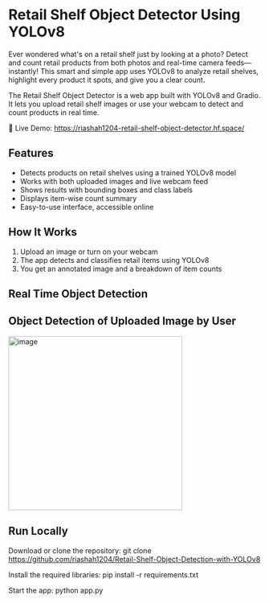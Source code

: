 # Retail Shelf Object Detector Using YOLOv8
Ever wondered what's on a retail shelf just by looking at a photo? Detect and count retail products from both photos and real-time camera feeds—instantly! This smart and simple app uses YOLOv8 to analyze retail shelves, highlight every product it spots, and give you a clear count. 

The Retail Shelf Object Detector is a web app built with YOLOv8 and Gradio. It lets you upload retail shelf images or use your webcam to detect and count products in real time.

🔗 Live Demo: https://riashah1204-retail-shelf-object-detector.hf.space/

## Features

* Detects products on retail shelves using a trained YOLOv8 model
* Works with both uploaded images and live webcam feed
* Shows results with bounding boxes and class labels
* Displays item-wise count summary
* Easy-to-use interface, accessible online

## How It Works

1. Upload an image or turn on your webcam
2. The app detects and classifies retail items using YOLOv8
3. You get an annotated image and a breakdown of item counts

## Real Time Object Detection


## Object Detection of Uploaded Image by User

<img width="346" alt="image" src="https://github.com/user-attachments/assets/5ca1c2e2-e229-47ab-b40f-c0d70378e6e3" />


## Run Locally

Download or clone the repository:
git clone https://github.com/riashah1204/Retail-Shelf-Object-Detection-with-YOLOv8

Install the required libraries:
pip install -r requirements.txt

Start the app:
python app.py

